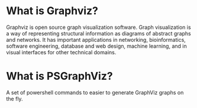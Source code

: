 # What is Graphviz?

Graphviz is open source graph visualization software. Graph visualization is a way of representing structural information as diagrams of abstract graphs and networks. It has important applications in networking, bioinformatics,  software engineering, database and web design, machine learning, and in visual interfaces for other technical domains. 

# What is PSGraphViz?
A set of powershell commands to easier to generate GraphViz graphs on the fly.